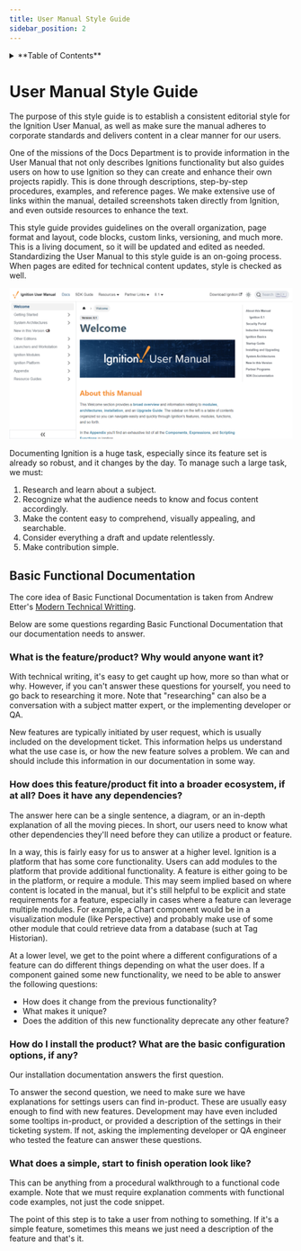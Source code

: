 ```yaml
---
title: User Manual Style Guide
sidebar_position: 2
---
```

<details>

<summary>**Table of Contents**</summary>

|[Documentation Workflow](/index.md)|  |
|--|--|
|[User Manual Update Guide](/user-manual-update-guide/user-manual-update-guide.md)|<li>[Branching and Page Updates](/user-manual-update-guide/branching-and-page-updates.md)</li><li>[Ignition Updates Board](/user-manual-update-guide/ignition-updates-board/ignition-updates-board.md)</li><ul><li>[Planning Meetings and IGN Issue Review](/user-manual-update-guide/ignition-updates-board/planning-meetings-and-ign-issue-review.md)</li><li>[Internal Version and Complete Changelogs](/user-manual-update-guide/ignition-updates-board/internal-version-and-complete-changelogs.md)</li></ul><li>[Writing Tasks Board](/user-manual-update-guide/writing-tasks-board.md)</li><li>[Deprecated Pages](/user-manual-update-guide/deprecated-pages.md)</li><li>[User Manual Versioning](/user-manual-update-guide/user-manual-versioning.md)</li>|
|[User Manual Style Guide](/user-manual-style-guide/user-manual-style-guide.md)|<li>[Structure and Navigation](/user-manual-style-guide/structure-and-navigation.md)</li><li>[Formatting Guidelines](/user-manual-style-guide/formatting-guidelines.md)</li><li>[Style Conventions](/user-manual-style-guide/style-conventions.md)</li><li>[Syntax for Functions](/user-manual-style-guide/syntax-for-functions.md)</li><li>[Images](/user-manual-style-guide/images.md)</li><li>[Word List](/user-manual-style-guide/word-list.md)</li> |
|[Tips and Tricks](/tips-and-tricks/tips-and-tricks.md)|<li>[CheatSheets](/tips-and-tricks/cheatsheets/cheatsheets.md)</li><ul><li>[Drivers](/tips-and-tricks/cheatsheets/new-drivers.md)</li></ul><li>[Documentation Permalinks](/documentation-permalinks.md)</li>|

</details>

# User Manual Style Guide

The purpose of this style guide is to establish a consistent editorial style for the Ignition User Manual, as well as make sure the manual adheres to corporate standards and delivers content in a clear manner for our users.

One of the missions of the Docs Department is to provide information in the User Manual that not only describes Ignitions functionality but also guides users on how to use Ignition so they can create and enhance their own projects rapidly. This is done through descriptions, step-by-step procedures, examples, and reference pages. We make extensive use of links within the manual, detailed screenshots taken directly from Ignition, and even outside resources to enhance the text. 

This style guide provides guidelines on the overall organization, page format and layout, code blocks, custom links, versioning, and much more. This is a living document, so it will be updated and edited as needed. Standardizing the User Manual to this style guide is an on-going process. When pages are edited for technical content updates, style is checked as well.

![](style-guide-imgs/homepage.png)

Documenting Ignition is a huge task, especially since its feature set is already so robust, and it changes by the day. To manage such a large task, we must:

1. Research and learn about a subject.
2. Recognize what the audience needs to know and focus content accordingly.
3. Make the content easy to comprehend, visually appealing, and searchable.
4. Consider everything a draft and update relentlessly.
5. Make contribution simple.

## Basic Functional Documentation

The core idea of Basic Functional Documentation is taken from Andrew Etter's [Modern Technical Writting](https://www.amazon.com/Modern-Technical-Writing-Introduction-Documentation-ebook/dp/B01A2QL9SS). 


Below are some questions regarding Basic Functional Documentation that our documentation needs to answer. 

### What is the feature/product? Why would anyone want it?
With technical writing, it's easy to get caught up how, more so than what or why. However, if you can't answer these questions for yourself, you need to go back to researching it more. Note that "researching" can also be a conversation with a subject matter expert, or the implementing developer or QA.

New features are typically initiated by user request, which is usually included on the development ticket. This information helps us understand what the use case is, or how the new feature solves a problem. We can and should include this information in our documentation in some way.

### How does this feature/product fit into a broader ecosystem, if at all? Does it have any dependencies?
The answer here can be a single sentence, a diagram, or an in-depth explanation of all the moving pieces. In short, our users need to know what other dependencies they'll need before they can utilize a product or feature.

In a way, this is fairly easy for us to answer at a higher level. Ignition is a platform that has some core functionality. Users can add modules to the platform that provide additional functionality. A feature is either going to be in the platform, or require a module. This may seem implied based on where content is located in the manual, but it's still helpful to be explicit and state requirements for a feature, especially in cases where a feature can leverage multiple modules. For example, a Chart component would be in a visualization module (like Perspective) and probably make use of some other module that could retrieve data from a database (such at Tag Historian). 

At a lower level, we get to the point where a different configurations of a feature can do different things depending on what the user does. If a component gained some new functionality, we need to be able to answer the following questions:
* How does it change from the previous functionality? 
* What makes it unique?
* Does the addition of this new functionality deprecate any other feature? 

### How do I install the product? What are the basic configuration options, if any?
Our installation documentation answers the first question. 

To answer the second question, we need to make sure we have explanations for settings users can find in-product. These are usually easy enough to find with new features. Development may have even included some tooltips in-product, or provided a description of the settings in their ticketing system. If not, asking the implementing developer or QA engineer who tested the feature can answer these questions. 

### What does a simple, start to finish operation look like?
This can be anything from a procedural walkthrough to a functional code example. Note that we must require explanation comments with functional code examples, not just the code snippet.

The point of this step is to take a user from nothing to something. If it's a simple feature, sometimes this means we just need a description of the feature and that's it. 

